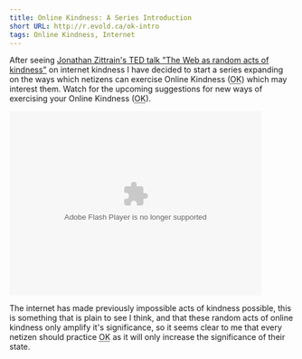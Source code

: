 ```yaml
---
title: Online Kindness: A Series Introduction
short URL: http://r.evold.ca/ok-intro
tags: Online Kindness, Internet
---
```

After seeing <a title="Jonathan Zittrain: The Web as random acts of kindness" rel="external" rev="vote-for" target="_blank" href="http://www.ted.com/talks/jonathan_zittrain_the_web_is_a_random_act_of_kindness.html">Jonathan Zittrain's TED talk "The Web as random acts of kindness"</a> on internet kindness I have decided to start a series expanding on the ways which netizens can exercise Online Kindness (<abbr title="Online Kindness">OK</abbr>) which may interest them.
Watch for the upcoming suggestions for new ways of exercising your Online Kindness (<abbr title="Online Kindness">OK</abbr>).
</p>
<p>
<object height="326" width="446"><param name="movie" value="http://video.ted.com/assets/player/swf/EmbedPlayer.swf"><param name="allowFullScreen" value="true"><param name="wmode" value="transparent"><param name="bgColor" value="#ffffff"> <param name="flashvars" value="vu=http://video.ted.com/talks/dynamic/JonathanZittrain_2009G-medium.flv&amp;su=http://images.ted.com/images/ted/tedindex/embed-posters/JonathanZittrain-2009G.embed_thumbnail.jpg&amp;vw=432&amp;vh=240&amp;ap=0&amp;ti=640&amp;introDuration=16500&amp;adDuration=4000&amp;postAdDuration=2000&amp;adKeys=talk=jonathan_zittrain_the_web_is_a_random_act_of_kindness;year=2009;theme=media_that_matters;theme=the_rise_of_collaboration;theme=speaking_at_tedglobal2009;theme=new_on_ted_com;event=TEDGlobal+2009;&amp;preAdTag=tconf.ted/embed;tile=1;sz=512x288;"><embed src="http://video.ted.com/assets/player/swf/EmbedPlayer.swf" pluginspace="http://www.macromedia.com/go/getflashplayer" type="application/x-shockwave-flash" wmode="transparent" bgcolor="#ffffff" allowfullscreen="true" flashvars="vu=http://video.ted.com/talks/dynamic/JonathanZittrain_2009G-medium.flv&amp;su=http://images.ted.com/images/ted/tedindex/embed-posters/JonathanZittrain-2009G.embed_thumbnail.jpg&amp;vw=432&amp;vh=240&amp;ap=0&amp;ti=640&amp;introDuration=16500&amp;adDuration=4000&amp;postAdDuration=2000&amp;adKeys=talk=jonathan_zittrain_the_web_is_a_random_act_of_kindness;year=2009;theme=media_that_matters;theme=the_rise_of_collaboration;theme=speaking_at_tedglobal2009;theme=new_on_ted_com;event=TEDGlobal+2009;" height="326" width="446"></object>
</p>
<p>
The internet has made previously impossible acts of kindness possible, this is something that is plain to see I think, and that these random acts of online kindness only amplify it's significance, so it seems clear to me that every netizen should practice <abbr title="Online Kindness">OK</abbr> as it will only increase the significance of their state.
</p>
